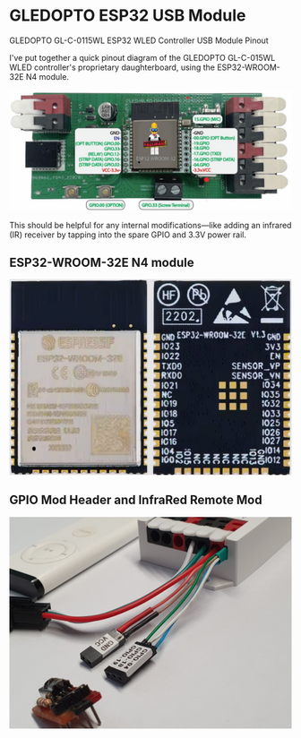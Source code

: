 # GLEDOPTO ESP32 USB Module
GLEDOPTO GL-C-0115WL ESP32 WLED Controller  USB Module Pinout


I've put together a quick pinout diagram of the GLEDOPTO GL-C-015WL WLED controller's proprietary daughterboard, using the ESP32-WROOM-32E N4 module.

![](https://github.com/koogar/GLEDOPTO-ESP32-USB-Module/blob/main/images/TML_GLEDOPTO%20GL-C-0115WL-D%20Pinout-03%20(Medium).jpg)

This should be helpful for any internal modifications—like adding an infrared (IR) receiver by tapping into the spare GPIO and 3.3V power rail.



## ESP32-WROOM-32E N4 module
![](https://github.com/koogar/GLEDOPTO-ESP32-USB-Module/blob/main/images/ESP32-WROOM-32E%20N4%20module%20(Medium).jpg)



## GPIO Mod Header and InfraRed Remote Mod
![](https://github.com/koogar/GLEDOPTO-ESP32-USB-Module/blob/main/Infrared%20Mod/IR_Mod/images/TML_GLEDOPTO_GPIO_IR_MOD%20(7).jpg)
